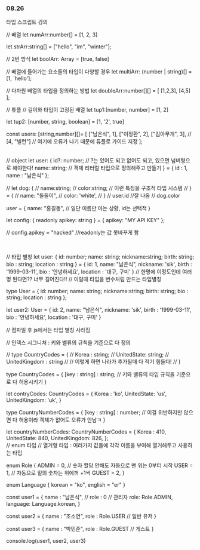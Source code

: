 ### 08.26
타입 스크립트 강의
<br>

// 배열
let numArr:number[] = [1, 2, 3]

let strArr:string[] = ["hello", "im", "winter"];

// 2번 방식
let boolArr: Array<boolean> = [true, false]

// 배열에 들어가는 요소들의 타입이 다양할 경우
let multiArr: (number | string)[] = [1, 'hello'];

// 다차원 배열의 타입을 정의하는 방법 
let doubleArr:number[][] = [
  [1,2,3],
  [4,5]
];

// 튜플 
// 길이와 타입이 고정된 배열 
let tup1:[number, number] = [1, 2]

let tup2: [number, string, boolean] = [1, '2', true]

const users: [string,number][]= [
  ["남은식", 1],
  ["이정환", 2],
  ["김아무개", 3],
  // [4, "빌런"] // 여기에 오류가 나기 때문에 튜플로 가이드 지정
];

<br>
// object
let user: {
  id?: number;  // ?는 있어도 되고 없어도 되고, 있으면 넘버형으로 해야한다!
  name: string;  // 객체 리터럴 타입으로 정의해주고 만들기
} = {
  id : 1,
  name : "남은식"
};


// let dog: {
//   name:string;
//   color:string;  // 이런 특징을 구조적 타입 시스템
// } = {
//   name: "돌돌이",
//   color: 'white',
// }
// user.id //잘 나옴
// dog.color

user = {
  name: "홍길동",  // 일단 이름만 아는 상황, id는 선택적
}

let config: {
  readonly apikey: string
} = {
  apikey: "MY API KEY"
};

// config.apikey = "hacked" //readonly는 값 못바꾸게 함

<br>

// 타입 별칭
let user: {
  id: number;
  name: string;
  nickname:string;
  birth: string;
  bio : string;
  location : string
} = {
  id: 1,
  name: "남은식",
  nickname: 'sik',
  birth : '1999-03-11',
  bio : '안녕하세요',
  location : '대구, 구미'
}
// 한명에 이정도인데 여러명 된다면?? 너무 길어진다!!
// 이럴때 타입을 변수처럼 만드는 타입별칭 

type User = {
  id: number;
  name: string;
  nickname:string;
  birth: string;
  bio : string;
  location : string
};



let user2: User = {
  id: 2,
  name: "남은식",
  nickname: 'sik',
  birth : '1999-03-11',
  bio : '안녕하세요',
  location : '대구, 구미'
}

// 컴파일 후 js에서는 타입 별칭 사라짐 

// 인덱스 시그니처 : 키와 벨류의 규칙을 기준으로 다 정의

// type CountryCodes = {
//   Korea : string;
//   UnitedState: string;
//   UnitedKingdom : string
//   // 이렇게 하면 나라가 추가될때 다 적기 힘들다!
// }

type CountryCodes = {
  [key : string] : string;
  // 키와 밸류의 타입 규칙을 기준으로 다 허용시키기
}

let contryCodes: CountryCodes = {
  Korea : 'ko',
  UnitedState: 'us',
  UnitedKingdom: 'uk',
}

type CountryNumberCodes = {
  [key : string] : number; // 이걸 위반하지만 않으면 다 허용이라 객체가 없어도 오류가 안남ㅋ
}

let countryNumberCodes: CountryNumberCodes = {
  Korea : 410,
  UnitedState: 840,
  UnitedKingdom: 826,
};
<br>
// enum 타입
// 열거형 타입 : 여러가지 값들에 각각 이름을 부여해 열거해두고 사용하는 타입


enum Role {
  ADMIN = 0, // 숫자 할당 안해도 자동으로 맨 위는 0부터 시작
  USER = 1,  // 자동으로 밑의 숫자는 위에꺼 +1씩
  GUEST = 2,
}

enum Language {
  korean = "ko",
  english = "er"
}


const user1 = {
  name : "남은식",
  // role : 0 // 관리자
  role: Role.ADMIN,
  language: Language.korean,
}

const user2 = {
  name : "조소연",
  role : Role.USER // 일반 유저
}

const user3 = {
  name : "박민준",
  role : Role.GUEST // 게스트
}

console.log(user1, user2, user3)
<br>